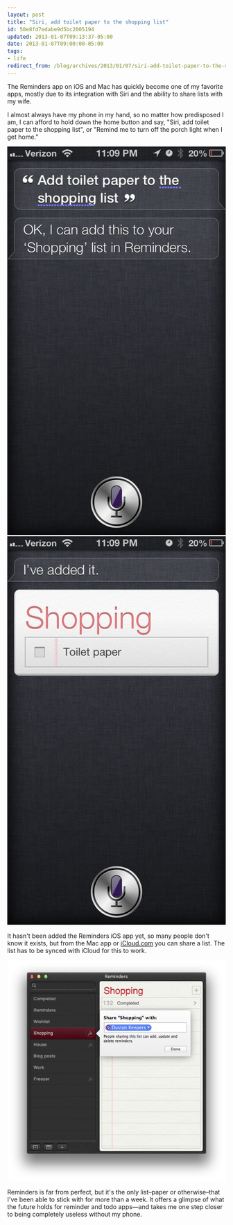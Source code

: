 ```yaml
---
layout: post
title: "Siri, add toilet paper to the shopping list"
id: 50e8fd7edabe9d5bc2005194
updated: 2013-01-07T09:13:37-05:00
date: 2013-01-07T09:00:00-05:00
tags:
- life
redirect_from: /blog/archives/2013/01/07/siri-add-toilet-paper-to-the-shopping-list/
---
```


The Reminders app on iOS and Mac has quickly become one of my favorite apps, mostly due to its integration with Siri and the ability to share lists with my wife.

I almost always have my phone in my hand, so no matter how predisposed I am, I can afford to hold down the home button and say, "Siri, add toilet paper to the shopping list", or "Remind me to turn off the porch light when I get home."

<img src="/images/IMG_0002_2.jpg" alt="Screenshot of Siri"> <img src="/images/IMG_0004_2.jpg" alt="Screenshot of item added to shopping list.">

It hasn't been added the Reminders iOS app yet, so many people don't know it exists, but from the Mac app or [iCloud.com](http://icloud.com) you can share a list. The list has to be synced with iCloud for this to work.

<img src="/images/Screen_Shot_2013_01_05_at_11_53_17_PM.png" alt="Screenshot of sharing a list">

Reminders is far from perfect, but it's the only list–paper or otherwise–that I've been able to stick with for more than a week. It offers a glimpse of what the future holds for reminder and todo apps—and takes me one step closer to being completely useless without my phone.
